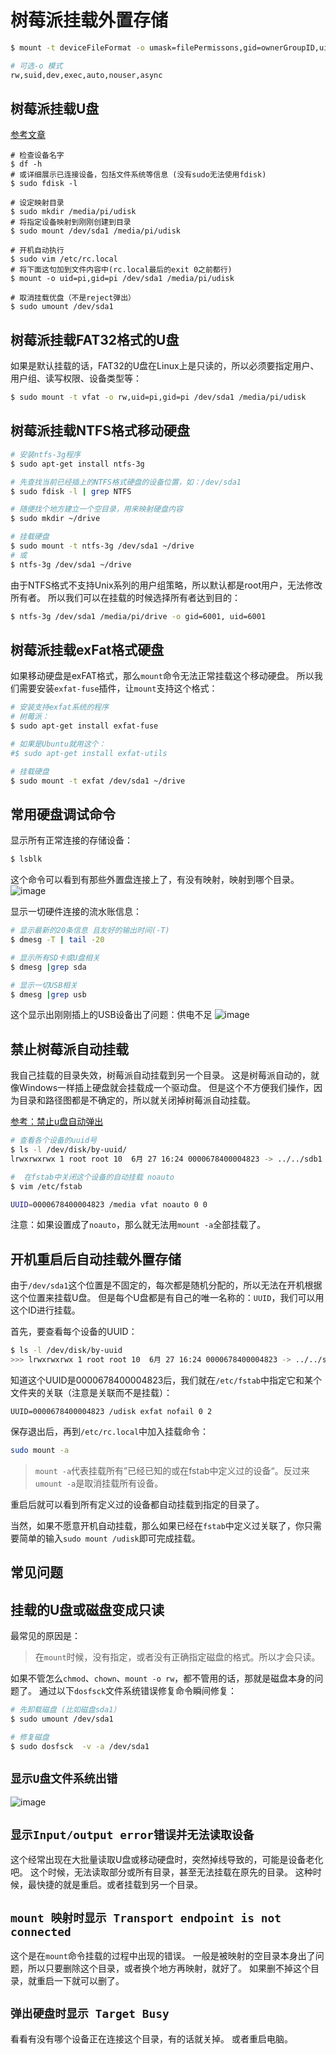 # 树莓派挂载外置存储

```sh
$ mount -t deviceFileFormat -o umask=filePermissons,gid=ownerGroupID,uid=ownerID /device /mountpoint

# 可选-o 模式
rw,suid,dev,exec,auto,nouser,async
```

## 树莓派挂载U盘
[参考文章](https://segmentfault.com/a/1190000014173634)

```shell
# 检查设备名字
$ df -h
# 或详细展示已连接设备，包括文件系统等信息 (没有sudo无法使用fdisk)
$ sudo fdisk -l

# 设定映射目录
$ sudo mkdir /media/pi/udisk
# 将指定设备映射到刚刚创建到目录
$ sudo mount /dev/sda1 /media/pi/udisk

# 开机自动执行
$ sudo vim /etc/rc.local
# 将下面这句加到文件内容中(rc.local最后的exit 0之前都行)
$ mount -o uid=pi,gid=pi /dev/sda1 /media/pi/udisk

# 取消挂载优盘（不是reject弹出）
$ sudo umount /dev/sda1
```

## 树莓派挂载FAT32格式的U盘
如果是默认挂载的话，FAT32的U盘在Linux上是只读的，所以必须要指定用户、用户组、读写权限、设备类型等：

```sh
$ sudo mount -t vfat -o rw,uid=pi,gid=pi /dev/sda1 /media/pi/udisk
```


## 树莓派挂载NTFS格式移动硬盘

```sh
# 安装ntfs-3g程序
$ sudo apt-get install ntfs-3g

# 先查找当前已经插上的NTFS格式硬盘的设备位置，如：/dev/sda1
$ sudo fdisk -l | grep NTFS

# 随便找个地方建立一个空目录，用来映射硬盘内容
$ sudo mkdir ~/drive

# 挂载硬盘
$ sudo mount -t ntfs-3g /dev/sda1 ~/drive
# 或
$ ntfs-3g /dev/sda1 ~/drive
```

由于NTFS格式不支持Unix系列的用户组策略，所以默认都是root用户，无法修改所有者。
所以我们可以在挂载的时候选择所有者达到目的：
```sh
$ ntfs-3g /dev/sda1 /media/pi/drive -o gid=6001, uid=6001
```


## 树莓派挂载exFat格式硬盘
如果移动硬盘是exFAT格式，那么`mount`命令无法正常挂载这个移动硬盘。
所以我们需要安装`exfat-fuse`插件，让`mount`支持这个格式：
```sh
# 安装支持exfat系统的程序 
# 树莓派：
$ sudo apt-get install exfat-fuse

# 如果是Ubuntu就用这个：
#$ sudo apt-get install exfat-utils

# 挂载硬盘
$ sudo mount -t exfat /dev/sda1 ~/drive
```



## 常用硬盘调试命令

显示所有正常连接的存储设备：
```sh
$ lsblk
```
这个命令可以看到有那些外置盘连接上了，有没有映射，映射到哪个目录。
![image](https://user-images.githubusercontent.com/14041622/42690227-0656113c-86d6-11e8-99c9-803e5a3d9895.png)

显示一切硬件连接的流水账信息：
```sh
# 显示最新的20条信息 且友好的输出时间(-T)
$ dmesg -T | tail -20

# 显示所有SD卡或U盘相关
$ dmesg |grep sda

# 显示一切USB相关
$ dmesg |grep usb
```
这个显示出刚刚插上的USB设备出了问题：供电不足
![image](https://user-images.githubusercontent.com/14041622/42723600-7e230b9e-8793-11e8-9b54-1a91926ee53c.png)






## 禁止树莓派自动挂载
我自己挂载的目录失效，树莓派自动挂载到另一个目录。
这是树莓派自动的，就像Windows一样插上硬盘就会挂载成一个驱动盘。
但是这个不方便我们操作，因为目录和路径图都是不确定的，所以就关闭掉树莓派自动挂载。

[参考：禁止u盘自动弹出](https://blog.csdn.net/luckywang1103/article/details/50829812)

```sh
# 查看各个设备的uuid号
$ ls -l /dev/disk/by-uuid/
lrwxrwxrwx 1 root root 10  6月 27 16:24 0000678400004823 -> ../../sdb1

#  在fstab中关闭这个设备的自动挂载 noauto
$ vim /etc/fstab

UUID=0000678400004823 /media vfat noauto 0 0
```

注意：如果设置成了`noauto`，那么就无法用`mount -a`全部挂载了。





## 开机重启后自动挂载外置存储
由于`/dev/sda1`这个位置是不固定的，每次都是随机分配的，所以无法在开机根据这个位置来挂载U盘。
但是每个U盘都是有自己的唯一名称的：`UUID`，我们可以用这个ID进行挂载。

首先，要查看每个设备的UUID：
```sh
$ ls -l /dev/disk/by-uuid
>>> lrwxrwxrwx 1 root root 10  6月 27 16:24 0000678400004823 -> ../../sdb1
```

知道这个UUID是0000678400004823后，我们就在`/etc/fstab`中指定它和某个文件夹的关联（注意是关联而不是挂载）：
```
UUID=0000678400004823 /udisk exfat nofail 0 2
```
保存退出后，再到`/etc/rc.local`中加入挂载命令：
```sh
sudo mount -a
```

> `mount -a`代表挂载所有”已经已知的或在fstab中定义过的设备“。反过来`umount -a`是取消挂载所有设备。

重启后就可以看到所有定义过的设备都自动挂载到指定的目录了。

当然，如果不愿意开机自动挂载，那么如果已经在`fstab`中定义过关联了，你只需要简单的输入`sudo mount /udisk`即可完成挂载。


## 常见问题

## 挂载的U盘或磁盘变成只读

最常见的原因是：
> 在`mount`时候，没有指定，或者没有正确指定磁盘的格式。所以才会只读。

如果不管怎么`chmod`、`chown`、`mount -o rw`，都不管用的话，那就是磁盘本身的问题了。
通过以下`dosfsck`文件系统错误修复命令瞬间修复：
```sh
# 先卸载磁盘 (比如磁盘sda1）
$ sudo umount /dev/sda1

# 修复磁盘
$ sudo dosfsck  -v -a /dev/sda1
```

## `显示U盘文件系统出错`
![image](https://user-images.githubusercontent.com/14041622/45750661-4f5a9500-bc42-11e8-9ada-40d9e11c4693.png)


## `显示Input/output error错误并无法读取设备`
这个经常出现在大批量读取U盘或移动硬盘时，突然掉线导致的，可能是设备老化吧。
这个时候，无法读取部分或所有目录，甚至无法挂载在原先的目录。
这种时候，最快捷的就是重启。或者挂载到另一个目录。


## `mount 映射时显示 Transport endpoint is not connected`
这个是在`mount`命令挂载的过程中出现的错误。
一般是被映射的空目录本身出了问题，所以只要删除这个目录，或者换个地方再映射，就好了。
如果删不掉这个目录，就重启一下就可以删了。

## `弹出硬盘时显示 Target Busy`
看看有没有哪个设备正在连接这个目录，有的话就关掉。
或者重启电脑。